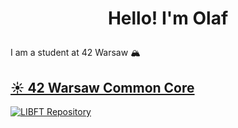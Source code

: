 <h1><p align="center">Hello! I'm Olaf</p></h1>
I am a student at 42 Warsaw 🏔️

<h2><a href="https://github.com/0h-laugh/Core">☀️ 42 Warsaw Common Core</a></h2>
<a href="https://github.com/0h-laugh/Core/tree/main/libft"><img src="https://img.shields.io/badge/LIBFT-Repository-brightgreen" alt="LIBFT Repository"></a>
